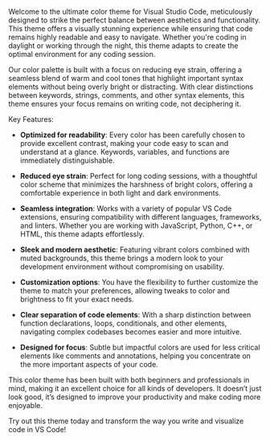 Welcome to the ultimate color theme for Visual Studio Code, meticulously designed to strike the perfect balance between aesthetics and functionality. This theme offers a visually stunning experience while ensuring that code remains highly readable and easy to navigate. Whether you're coding in daylight or working through the night, this theme adapts to create the optimal environment for any coding session.

Our color palette is built with a focus on reducing eye strain, offering a seamless blend of warm and cool tones that highlight important syntax elements without being overly bright or distracting. With clear distinctions between keywords, strings, comments, and other syntax elements, this theme ensures your focus remains on writing code, not deciphering it.

Key Features:

- **Optimized for readability**: Every color has been carefully chosen to provide excellent contrast, making your code easy to scan and understand at a glance. Keywords, variables, and functions are immediately distinguishable.

- **Reduced eye strain**: Perfect for long coding sessions, with a thoughtful color scheme that minimizes the harshness of bright colors, offering a comfortable experience in both light and dark environments.

- **Seamless integration**: Works with a variety of popular VS Code extensions, ensuring compatibility with different languages, frameworks, and linters. Whether you are working with JavaScript, Python, C++, or HTML, this theme adapts effortlessly.

- **Sleek and modern aesthetic**: Featuring vibrant colors combined with muted backgrounds, this theme brings a modern look to your development environment without compromising on usability.

- **Customization options**: You have the flexibility to further customize the theme to match your preferences, allowing tweaks to color and brightness to fit your exact needs.

- **Clear separation of code elements**: With a sharp distinction between function declarations, loops, conditionals, and other elements, navigating complex codebases becomes easier and more intuitive.

- **Designed for focus**: Subtle but impactful colors are used for less critical elements like comments and annotations, helping you concentrate on the more important aspects of your code.

This color theme has been built with both beginners and professionals in mind, making it an excellent choice for all kinds of developers. It doesn’t just look good, it’s designed to improve your productivity and make coding more enjoyable.

Try out this theme today and transform the way you write and visualize code in VS Code!